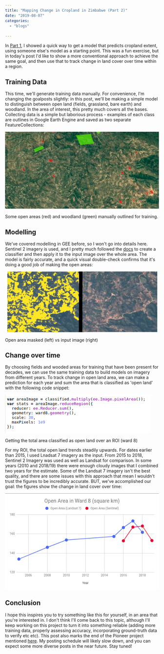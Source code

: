 ```yaml
---
title: "Mapping Change in Cropland in Zimbabwe (Part 2)"
date: "2019-08-07"
categories:
  - "blogs"

---
```


In [Part 1](https://datasciencecastnet.home.blog/2019/07/14/mapping-change-in-cropland-in-zimbabwe-part-1/), I showed a quick way to get a model that predicts cropland extent, using someone else's model as a starting point. This was a fun exercise, but in today's post I'd like to show a more conventional approach to achieve the same goal, and then use that to track change in land cover over time within a region.

## Training Data

This time, we'll generate training data manually. For convenience, I'm changing the goalposts slightly: in this post, we'll be making a simple model to distinguish between open land (fields, grassland, bare earth) and woodland. In the area of interest, this pretty much covers all the bases. Collecting data is a simple but laborious process - examples of each class are outlines in Google Earth Engine and saved as two separate FeatureCollections:

![](images/screenshot-from-2019-08-07-10-12-26.png)

Some open areas (red) and woodland (green) manually outlined for training.

## Modelling

We've covered modelling in GEE before, so I won't go into details here. Sentinel 2 imagery is used, and I pretty much followed the [docs](https://developers.google.com/earth-engine/classification) to create a classifier and then apply it to the input image over the whole area. The model is fairly accurate, and a quick visual double-check confirms that it's doing a good job of making the open areas:

![](images/masked_vs_not.png)

Open area masked (left) vs input image (right)

## Change over time

By choosing fields and wooded areas for training that have been present for decades, we can use the same training data to build models on imagery from different years. To track change in open land area, we can make a prediction for each year and sum the area that is classified as 'open land' with the following code snippet:

![](images/screenshot-from-2019-08-07-10-15-58.png)

Getting the total area classified as open land over an ROI (ward 8)

For my ROI, the total open land trends steadily upwards. For dates earlier than 2015, I used Lnadsat 7 imagery as the input. From 2015 to 2018, Sentinel 2 Imagery was used as well as Landsat for comparison. In some years (2010 and 2018/19) there were enough cloudy images that I combined two years for the estimate. Some of the Landsat 7 imagery isn't the best quality, and there are some issues with this approach that mean I wouldn't trust the figures to be incredibly accurate. BUT, we've accomplished our goal: the figures show the change in land cover over time:

![](images/screenshot-from-2019-08-07-10-28-28.png)

## Conclusion

I hope this inspires you to try something like this for yourself, in an area that you're interested in. I don't think I'll come back to this topic, although I'll keep working on this project to turn it into something reliable (adding more training data, properly assessing accuracy, incorporating ground-truth data to verify etc etc). This post also marks the end of the Pioneer project mentioned [here](https://datasciencecastnet.home.blog/2019/06/19/pioneer-tournament-has-begun/). My posting schedule will likely slow down, and you can expect some more diverse posts in the near future. Stay tuned!
